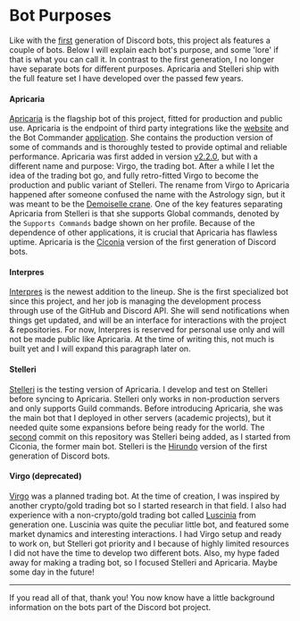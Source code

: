 # Bot Purposes

Like with the [first](https://github.com/SVKruik/Discord-Bots-v1/tree/main/Bot%20Files) generation of Discord bots, this project als features a couple of bots. Below I will explain each bot's purpose, and some 'lore' if that is what you can call it. In contrast to the first generation, I no longer have separate bots for different purposes. Apricaria and Stelleri ship with the full feature set I have developed over the passed few years.

#### Apricaria

[Apricaria](https://en.wikipedia.org/wiki/European_golden_plover) is the flagship bot of this project, fitted for production and public use. Apricaria is the endpoint of third party integrations like the [website](https://github.com/SVKruik-Organization/Bot-Website) and the Bot Commander [application](https://github.com/SVKruik-Organization/Bot-Commander). She contains the production version of some of commands and is thoroughly tested to provide optimal and reliable performance. Apricaria was first added in version [v2.2.0](https://github.com/SVKruik-Organization/Discord-Bots/releases/tag/v2.2.0), but with a different name and purpose: Virgo, the trading bot. After a while I let the idea of the trading bot go, and fully retro-fitted Virgo to become the production and public variant of Stelleri. The rename from Virgo to Apricaria happened after someone confused the name with the Astrology sign, but it was meant to be the [Demoiselle crane](https://en.wikipedia.org/wiki/Demoiselle_crane). One of the key features separating Apricaria from Stelleri is that she supports Global commands, denoted by the `Supports Commands` badge shown on her profile. Because of the dependence of other applications, it is crucial that Apricaria has flawless uptime. Apricaria is the [Ciconia](https://en.wikipedia.org/wiki/White_stork) version of the first generation of Discord bots.

#### Interpres

[Interpres](https://en.wikipedia.org/wiki/Ruddy_turnstone) is the newest addition to the lineup. She is the first specialized bot since this project, and her job is managing the development process through use of the GitHub and Discord API. She will send notifications when things get updated, and will be an interface for interactions with the project & repositories. For now, Interpres is reserved for personal use only and will not be made public like Apricaria. At the time of writing this, not much is built yet and I will expand this paragraph later on.

#### Stelleri

 [Stelleri](https://en.wikipedia.org/wiki/Steller%27s_eider) is the testing version of Apricaria. I develop and test on Stelleri before syncing to Apricaria. Stelleri only works in non-production servers and only supports Guild commands. Before introducing Apricaria, she was the main bot that I deployed in other servers (academic projects), but it needed quite some expansions before being ready for the world. The [second](https://github.com/SVKruik-Organization/Discord-Bots/commit/85b593a4da0f2aeb790ebf2144af74f56a25b314) commit on this repository was Stelleri being added, as I started from Ciconia, the former main bot. Stelleri is the [Hirundo](https://en.wikipedia.org/wiki/Pied-winged_swallow) version of the first generation of Discord bots.

#### Virgo (deprecated)

[Virgo](https://en.wikipedia.org/wiki/Demoiselle_crane) was a planned trading bot. At the time of creation, I was inspired by another crypto/gold trading bot so I started research in that field. I also had experience with a non-crypto/gold trading bot called [Luscinia](https://en.wikipedia.org/wiki/Thrush_nightingale) from generation one. Luscinia was quite the peculiar little bot, and featured some market dynamics and interesting interactions. I had Virgo setup and ready to work on, but Stelleri got priority and I because of highly limited resources I did not have the time to develop two different bots. Also, my hype faded away for making a trading bot, so I focused Stelleri and Apricaria. Maybe some day in the future!

---

If you read all of that, thank you! You now know have a little background information on the bots part of the Discord bot project.
